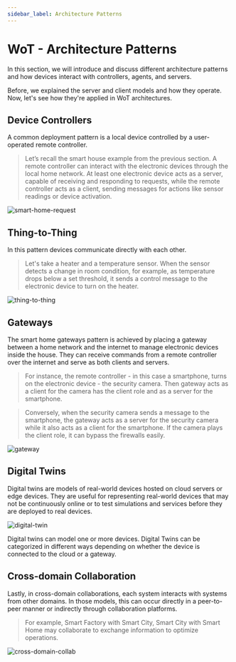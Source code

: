 ```yaml
---
sidebar_label: Architecture Patterns
---
```


# WoT - Architecture Patterns

In this section, we will introduce and discuss different architecture patterns and how devices interact with controllers, agents, and servers.

Before, we explained the server and client models and how they operate. Now, let's see how they're applied in WoT architectures.

## Device Controllers

A common deployment pattern is a local device controlled by a user-operated remote controller. 

> Let’s recall the smart house example from the previous section. A remote controller can interact with the electronic devices through the local home network. At least one electronic device acts as a server, capable of receiving and responding to requests, while the remote controller acts as a client, sending messages for actions like sensor readings or device activation.

![smart-home-request](/img/11-Architecture-Patterns/smart-home-request-response.png)

## Thing-to-Thing

In this pattern devices communicate directly with each other.

> Let's take a heater and a temperature sensor. When the sensor detects a change in room condition, for example, as temperature drops below a set threshold, it sends a control message to the electronic device to turn on the heater.

![thing-to-thing](/img/11-Architecture-Patterns/thing-to-thing.png)

## Gateways

The smart home gateways pattern is achieved by placing a gateway between a home network and the internet to manage electronic devices inside the house. They can receive commands from a remote controller over the internet and serve as both clients and servers.

> For instance, the remote controller - in this case a smartphone, turns on the electronic device - the security camera. Then gateway acts as a client for the camera has the client role and as a server for the smartphone.

> Conversely, when the security camera sends a message to the smartphone, the gateway acts as a server for the security camera while it also acts as a client for the smartphone. If the camera plays the client role, it can bypass the firewalls easily.

![gateway](/img/11-Architecture-Patterns/gateway.png)

## Digital Twins

Digital twins are models of real-world devices hosted on cloud servers or edge devices. They are useful for representing real-world devices that may not be continuously online or to test simulations and services before they are deployed to real devices.

![digital-twin](/img/11-Architecture-Patterns/digital-twin.png)

Digital twins can model one or more devices. Digital Twins can be categorized in different ways depending on whether the device is connected to the cloud or a gateway.

## Cross-domain Collaboration

Lastly, in cross-domain collaborations, each system interacts with systems from other domains. In those models, this can occur directly in a peer-to-peer manner or indirectly through collaboration platforms.

> For example, Smart Factory with Smart City, Smart City with Smart Home may collaborate to exchange information to optimize operations.

![cross-domain-collab](/img/11-Architecture-Patterns/cross-domain-collab.png)
